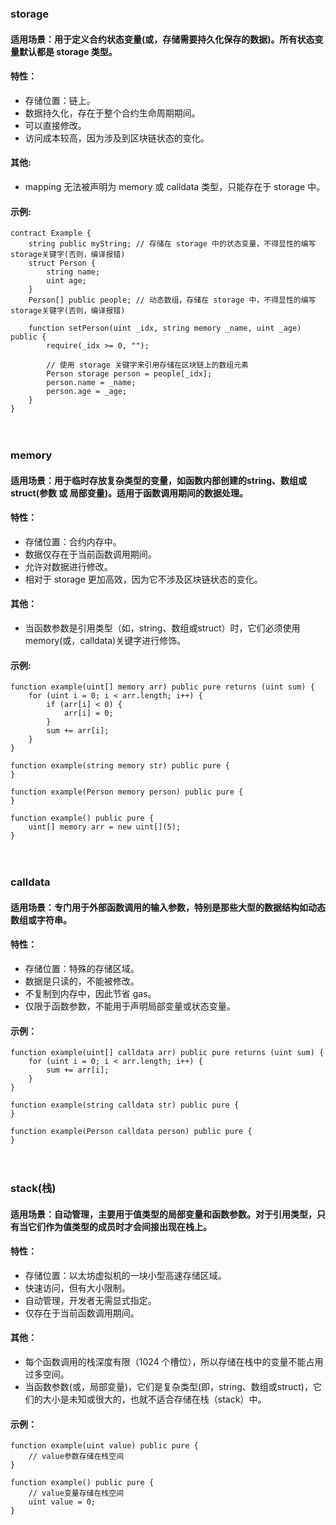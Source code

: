 ### storage
#### 适用场景：用于定义合约状态变量(或，存储需要持久化保存的数据)。所有状态变量默认都是 storage 类型。
#### 特性：
* 存储位置：链上。
* 数据持久化，存在于整个合约生命周期期间。
* 可以直接修改。
* 访问成本较高，因为涉及到区块链状态的变化。
#### 其他:
* mapping 无法被声明为 memory 或 calldata 类型，只能存在于 storage 中。
#### 示例:
```
contract Example {
    string public myString; // 存储在 storage 中的状态变量，不得显性的编写storage关键字(否则，编译报错)  
    struct Person {
        string name;
        uint age;
    }
    Person[] public people; // 动态数组，存储在 storage 中，不得显性的编写storage关键字(否则，编译报错)  

    function setPerson(uint _idx, string memory _name, uint _age) public {
        require(_idx >= 0, "");

        // 使用 storage 关键字来引用存储在区块链上的数组元素
        Person storage person = people[_idx];
        person.name = _name;
        person.age = _age;
    }
}
```

　

### memory
#### 适用场景：用于临时存放复杂类型的变量，如函数内部创建的string、数组或struct(参数 或 局部变量)。适用于函数调用期间的数据处理。
#### 特性：
* 存储位置：合约内存中。
* 数据仅存在于当前函数调用期间。
* 允许对数据进行修改。
* 相对于 storage 更加高效，因为它不涉及区块链状态的变化。
#### 其他：
* 当函数参数是引用类型（如，string、数组或struct）时，它们必须使用memory(或，calldata)关键字进行修饰。
#### 示例:
```
function example(uint[] memory arr) public pure returns (uint sum) {
    for (uint i = 0; i < arr.length; i++) {
        if (arr[i] < 0) {
            arr[i] = 0;
        }
        sum += arr[i];
    }
}

function example(string memory str) public pure {
}

function example(Person memory person) public pure {
}

function example() public pure {
    uint[] memory arr = new uint[](5);
}
```

　

### calldata
#### 适用场景：专门用于外部函数调用的输入参数，特别是那些大型的数据结构如动态数组或字符串。
#### 特性：
* 存储位置：特殊的存储区域。
* 数据是只读的，不能被修改。
* 不复制到内存中，因此节省 gas。
* 仅限于函数参数，不能用于声明局部变量或状态变量。
#### 示例：
```
function example(uint[] calldata arr) public pure returns (uint sum) {
    for (uint i = 0; i < arr.length; i++) {
        sum += arr[i];
    }
}

function example(string calldata str) public pure {
}

function example(Person calldata person) public pure {
}
```

　

### stack(栈)
#### 适用场景：自动管理，主要用于值类型的局部变量和函数参数。对于引用类型，只有当它们作为值类型的成员时才会间接出现在栈上。
#### 特性：
* 存储位置：以太坊虚拟机的一块小型高速存储区域。
* 快速访问，但有大小限制。
* 自动管理，开发者无需显式指定。
* 仅存在于当前函数调用期间。
#### 其他：
* 每个函数调用的栈深度有限（1024 个槽位），所以存储在栈中的变量不能占用过多空间。
* 当函数参数(或，局部变量)，它们是复杂类型(即，string、数组或struct)，它们的大小是未知或很大的，也就不适合存储在栈（stack）中。
#### 示例：
```
function example(uint value) public pure {
    // value参数存储在栈空间
}

function example() public pure {
    // value变量存储在栈空间
    uint value = 0;
}
```